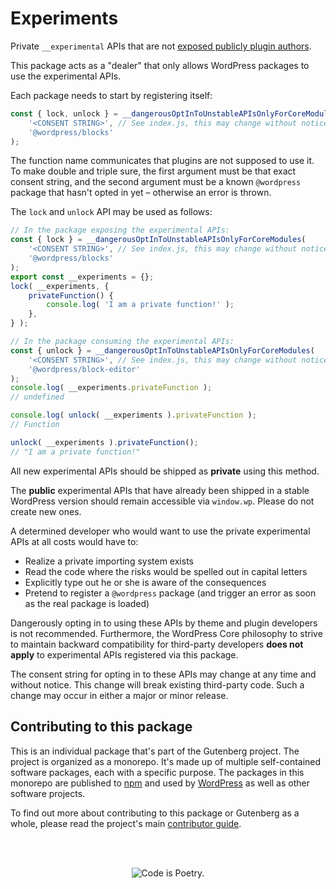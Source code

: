 # Experiments

Private `__experimental` APIs that are not [exposed publicly plugin authors](https://make.wordpress.org/core/2022/08/10/proposal-stop-merging-experimental-apis-from-gutenberg-to-wordpress-core/#respond).

This package acts as a "dealer" that only allows WordPress packages to use the experimental APIs.

Each package needs to start by registering itself:

```js
const { lock, unlock } = __dangerousOptInToUnstableAPIsOnlyForCoreModules(
	'<CONSENT STRING>', // See index.js, this may change without notice.
	'@wordpress/blocks'
);
```

The function name communicates that plugins are not supposed to use it. To make double and triple sure, the first argument must be that exact consent string, and the second argument must be a known `@wordpress` package that hasn't opted in yet – otherwise an error is thrown.

The `lock` and `unlock` API may be used as follows:

```js
// In the package exposing the experimental APIs:
const { lock } = __dangerousOptInToUnstableAPIsOnlyForCoreModules(
	'<CONSENT STRING>', // See index.js, this may change without notice.
	'@wordpress/blocks'
);
export const __experiments = {};
lock( __experiments, {
	privateFunction() {
		console.log( 'I am a private function!' );
	},
} );

// In the package consuming the experimental APIs:
const { unlock } = __dangerousOptInToUnstableAPIsOnlyForCoreModules(
	'<CONSENT STRING>', // See index.js, this may change without notice.
	'@wordpress/block-editor'
);
console.log( __experiments.privateFunction );
// undefined

console.log( unlock( __experiments ).privateFunction );
// Function

unlock( __experiments ).privateFunction();
// "I am a private function!"
```

All new experimental APIs should be shipped as **private** using this method.

The **public** experimental APIs that have already been shipped in a stable WordPress version should remain accessible via `window.wp`. Please do not create new ones.

A determined developer who would want to use the private experimental APIs at all costs would have to:

-   Realize a private importing system exists
-   Read the code where the risks would be spelled out in capital letters
-   Explicitly type out he or she is aware of the consequences
-   Pretend to register a `@wordpress` package (and trigger an error as soon as the real package is loaded)

Dangerously opting in to using these APIs by theme and plugin developers is not recommended. Furthermore, the WordPress Core philosophy to strive to maintain backward compatibility for third-party developers **does not apply** to experimental APIs registered via this package.

The consent string for opting in to these APIs may change at any time and without notice. This change will break existing third-party code. Such a change may occur in either a major or minor release.

## Contributing to this package

This is an individual package that's part of the Gutenberg project. The project is organized as a monorepo. It's made up of multiple self-contained software packages, each with a specific purpose. The packages in this monorepo are published to [npm](https://www.npmjs.com/) and used by [WordPress](https://make.wordpress.org/core/) as well as other software projects.

To find out more about contributing to this package or Gutenberg as a whole, please read the project's main [contributor guide](https://github.com/WordPress/gutenberg/tree/HEAD/CONTRIBUTING.md).

<br /><br /><p align="center"><img src="https://s.w.org/style/images/codeispoetry.png?1" alt="Code is Poetry." /></p>
